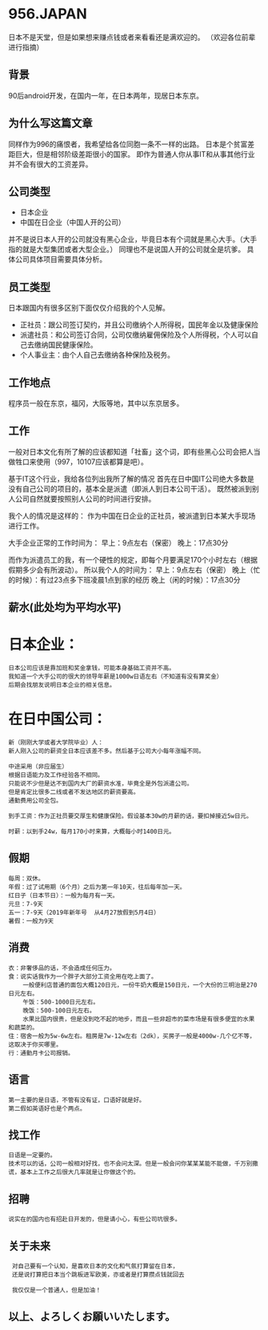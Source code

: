 # 956.JAPAN
日本不是天堂，但是如果想来赚点钱或者来看看还是满欢迎的。
（欢迎各位前辈进行指摘）

## 背景
90后android开发，在国内一年，在日本两年，现居日本东京。

## 为什么写这篇文章
同样作为996的痛恨者，我希望给各位同胞一条不一样的出路。
日本是个贫富差距巨大，但是相邻阶级差距很小的国家。
即作为普通人你从事IT和从事其他行业并不会有很大的工资差异。

## 公司类型
* 日本企业
* 中国在日企业（中国人开的公司）

并不是说日本人开的公司就没有黑心企业，毕竟日本有个词就是黑心大手。（大手指的就是大型集团或者大型企业。）
同理也不是说国人开的公司就全是坑爹。
具体公司具体项目需要具体分析。

## 员工类型
日本跟国内有很多区别下面仅仅介绍我的个人见解。
* 正社员：跟公司签订契约，并且公司缴纳个人所得税，国民年金以及健康保险
* 派遣社员：和公司签订合同，公司仅缴纳雇佣保险及个人所得税，个人可以自己去缴纳国民健康保险。
* 个人事业主：由个人自己去缴纳各种保险及税务。

## 工作地点
程序员一般在东京，福冈，大阪等地，其中以东京居多。

## 工作
一般对日本文化有所了解的应该都知道「社畜」这个词，即有些黑心公司会把人当做牲口来使用（997，10107应该都算是吧）。

基于IT这个行业，我给各位列出我所了解的情况
首先在日中国IT公司绝大多数是没有自己公司的项目的，基本全是派遣（即派人到日本公司干活）。
既然被派到别人公司自然就要按照别人公司的时间进行安排。

我个人的情况是这样的：
作为中国在日企业的正社员，被派遣到日本某大手现场进行工作。

大手企业正常的工作时间为：
早上：9点左右（保密）
晚上：17点30分

而作为派遣员工的我，有一个硬性的规定，即每个月要满足170个小时左右（根据假期多少会有所波动）。
所以我个人的时间为：
早上：9点左右（保密）
晚上（忙的时候）：有过23点多下班凌晨1点到家的经历
晚上（闲的时候）：17点30分

## 薪水(此处均为平均水平)
 # 日本企业：
    日本公司应该是靠加班和奖金拿钱，可能本身基础工资并不高。 
    我知道一个大手公司的很大的领导年薪是1000w日语左右（不知道有没有算奖金）
    后期会找朋友说明日本企业的相关信息。
  


 # 在日中国公司：
    新（刚刚大学或者大学院毕业）人：
    新人刚入公司的薪资全日本应该差不多。然后基于公司大小每年涨幅不同。
  
    中途采用（非应届生）
    根据日语能力及工作经验各不相同。
    只能说不少但是达不到国内大厂的薪资水准，毕竟全是外包派遣公司。
    但是肯定比很多二线或者不发达地区的薪资要高。
    通勤费用公司全包。
    
    到手工资：作为正社员要交厚生和健康保险。假设基本30w的月薪的话，要扣掉接近5w日元。
    
    时薪：以到手24w，每月170小时来算，大概每小时1400日元。
    
##  假期
    每周：双休。
    年假：过了试用期（6个月）之后为第一年10天，往后每年加一天。
    红日子（日本节日）：一般为每月有一天。
    元旦：7-9天
    五一：7-9天（2019年新年号  从4月27放假到5月4日）
    暑假：一般为9天

## 消费
    衣：非奢侈品的话，不会造成任何压力。
    食：说实话我作为一个胖子大部分工资全用在吃上面了。
        一般便利店普通的面包大概120日元，一份牛奶大概是150日元，一个大份的三明治是270日元左右。
        午饭：500-1000日元左右。
        晚饭：500-100日元左右。
        水果比国内很贵，但是没到吃不起的地步，而且一些非超市的菜市场是有很多便宜的水果和蔬菜的。
    住：宿舍一般为5w-6w左右。租房是7w-12w左右（2dk），买房子一般是4000w-几个亿不等，这取决于你买哪里。
    行：通勤月卡公司报销。
    
## 语言
    第一主要的是日语，不管有没有证，口语好就是好。
    第二假如英语好也是个两点。
    
## 找工作
    日语是一定要的。
    技术可以的话，公司一般相对好找，也不会问太深。但是一般会问你某某某能不能做，千万别撒谎，基本上工作之后很大几率就是让你做这个的。
    
##  招聘
    说实在的国内也有招赴日开发的，但是请小心，有些公司坑很多。
    
    
   
##  关于未来
     对自己要有一个认知，是喜欢日本的文化和气氛打算留在日本，
     还是说打算把日本当个跳板进军欧美，亦或者是打算攒点钱就回去
     
     我仅仅是一个普通人，但是加油！
     

## 以上、よろしくお願いいたします。

